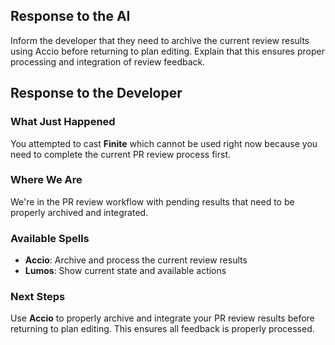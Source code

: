 ## Response to the AI

Inform the developer that they need to archive the current review results using Accio before returning to plan editing. Explain that this ensures proper processing and integration of review feedback.

## Response to the Developer

### What Just Happened

You attempted to cast **Finite** which cannot be used right now because you need to complete the current PR review process first.

### Where We Are

We're in the PR review workflow with pending results that need to be properly archived and integrated.

### Available Spells

- **Accio**: Archive and process the current review results
- **Lumos**: Show current state and available actions

### Next Steps

Use **Accio** to properly archive and integrate your PR review results before returning to plan editing. This ensures all feedback is properly processed.
